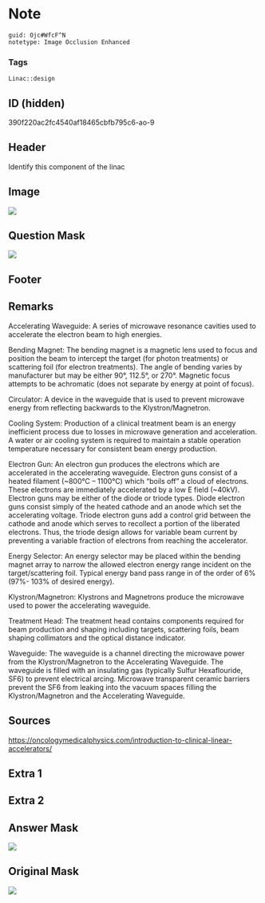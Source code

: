 # Note
```
guid: Ojc#WfcF^N
notetype: Image Occlusion Enhanced
```

### Tags
```
Linac::design
```

## ID (hidden)
390f220ac2fc4540af18465cbfb795c6-ao-9

## Header
Identify this component of the linac

## Image
<img src="tmpykb_t3z5.png" />

## Question Mask
<img src="390f220ac2fc4540af18465cbfb795c6-ao-9-Q.svg" />

## Footer


## Remarks
Accelerating Waveguide: A series of microwave resonance cavities used to accelerate the electron beam to high energies.

Bending Magnet: The bending magnet  is a magnetic lens used to focus and position the beam to intercept the target (for photon treatments) or scattering foil (for electron treatments). The angle of bending varies by manufacturer but may be either 90°, 112.5°, or 270°. Magnetic focus attempts to be achromatic (does not separate by energy at point of focus).

Circulator: A device in the waveguide that is used to prevent microwave energy from reflecting backwards to the Klystron/Magnetron.

Cooling System: Production of a clinical treatment beam is an energy inefficient process due to losses in microwave generation and acceleration. A water or air cooling system is required to maintain a stable operation temperature necessary for consistent beam energy production.

Electron Gun: An electron gun produces the electrons which are accelerated in the accelerating waveguide. Electron guns consist of a heated filament (~800°C – 1100°C) which “boils off” a cloud of electrons. These electrons are immediately accelerated by a low E field (~40kV).​ Electron guns may be either of the diode or triode types. Diode electron guns consist simply of the heated cathode and an anode which set the accelerating voltage. Triode electron guns add a control grid between the cathode and anode which serves to recollect a portion of the liberated electrons. Thus, the triode design allows for variable beam current by preventing a variable fraction of electrons from reaching the accelerator.

Energy Selector: An energy selector may be placed within the bending magnet array to narrow the allowed electron energy range incident on the target/scattering foil. Typical energy band pass range in of the order of 6% (97%- 103% of desired energy).

Klystron/Magnetron: Klystrons and Magnetrons produce the microwave used to power the accelerating waveguide.

Treatment Head: The treatment head contains components required for beam production and shaping including targets, scattering foils, beam shaping collimators and the optical distance indicator.

Waveguide: The waveguide is a channel directing the microwave power from the Klystron/Magnetron to the Accelerating Waveguide. The waveguide is filled with an insulating gas (typically Sulfur Hexaflouride, SF6) to prevent electrical arcing. Microwave transparent ceramic barriers prevent the SF6 from leaking into the vacuum spaces filling the Klystron/Magnetron and the Accelerating Waveguide.

## Sources
https://oncologymedicalphysics.com/introduction-to-clinical-linear-accelerators/

## Extra 1


## Extra 2


## Answer Mask
<img src="390f220ac2fc4540af18465cbfb795c6-ao-9-A.svg" />

## Original Mask
<img src="390f220ac2fc4540af18465cbfb795c6-ao-O.svg">
